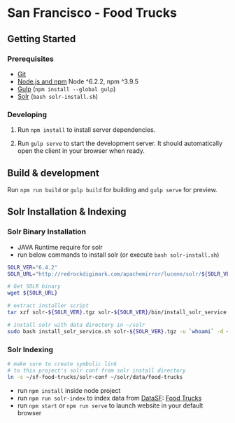 # San Francisco - Food Trucks

## Getting Started

### Prerequisites

- [Git](https://git-scm.com/)
- [Node.js and npm](nodejs.org) Node ^6.2.2, npm ^3.9.5
- [Gulp](http://gulpjs.com/) (`npm install --global gulp`)
- [Solr](http://lucene.apache.org/solr/) (`bash solr-install.sh`)

### Developing

1. Run `npm install` to install server dependencies.

2. Run `gulp serve` to start the development server. It should automatically open the client in your browser when ready.

## Build & development

Run `npm run build` or `gulp build` for building and `gulp serve` for preview.

## Solr Installation & Indexing

### Solr Binary Installation

- JAVA Runtime require for solr
- run below commands to install solr (or execute `bash solr-install.sh`)

```sh
SOLR_VER="6.4.2"
SOLR_URL="http://redrockdigimark.com/apachemirror/lucene/solr/${SOLR_VER}/solr-${SOLR_VER}.tgz"

# Get SOLR binary
wget ${SOLR_URL}

# extract installer script
tar xzf solr-${SOLR_VER}.tgz solr-${SOLR_VER}/bin/install_solr_service.sh --strip-components=2

# install solr with data directory in ~/solr
sudo bash install_solr_service.sh solr-${SOLR_VER}.tgz -u `whoami` -d ~/solr
```

### Solr Indexing

```sh
# make sure to create symbolic link
# to this project's solr conf from solr install directory
ln -s ~/sf-food-trucks/solr-conf ~/solr/data/food-trucks
```

- run `npm install` inside node project
- run `npm run solr-index` to index data from [DataSF](http://www.datasf.org/): [Food
Trucks](https://data.sfgov.org/Permitting/Mobile-Food-Facility-Permit/rqzj-sfat)
- run `npm start` or `npm run serve` to launch website in your default browser
